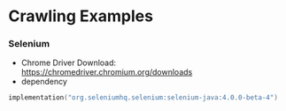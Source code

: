 Crawling Examples
===================

### Selenium
* Chrome Driver Download: https://chromedriver.chromium.org/downloads
* dependency
```kotlin
implementation("org.seleniumhq.selenium:selenium-java:4.0.0-beta-4")
```




